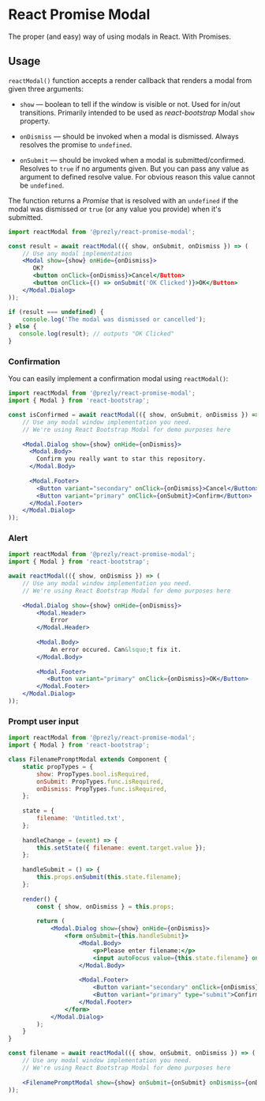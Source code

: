 # React Promise Modal

The proper (and easy) way of using modals in React. With Promises.

## Usage

`reactModal()` function accepts a render callback that renders a modal from given three arguments:

- `show` — boolean to tell if the window is visible or not. 
   Used for in/out transitions. 
   Primarily intended to be used as *react-bootstrap* Modal `show` property.

- `onDismiss` — should be invoked when a modal is dismissed. 
   Always resolves the promise to `undefined`.
   
- `onSubmit` — should be invoked when a modal is submitted/confirmed. 
   Resolves to `true` if no arguments given.
   But you can pass any value as argument to defined resolve value.
   For obvious reason this value cannot be `undefined`.   

The function returns a *Promise* that is resolved with an `undefined` if the modal was dismissed 
or `true` (or any value you provide) when it's submitted.

```jsx
import reactModal from '@prezly/react-promise-modal';

const result = await reactModal(({ show, onSubmit, onDismiss }) => (
    // Use any modal implementation
    <Modal show={show} onHide={onDismiss}>
       OK?
       <button onClick={onDismiss}>Cancel</Button>
       <button onClick={() => onSubmit('OK Clicked')}>OK</Button>
    </Modal.Dialog>
));

if (result === undefined) {    
    console.log('The modal was dismissed or cancelled');
} else {
   console.log(result); // outputs "OK Clicked"
}

```

### Confirmation

You can easily implement a confirmation modal using `reactModal()`:

```jsx
import reactModal from '@prezly/react-promise-modal';
import { Modal } from 'react-bootstrap'; 

const isConfirmed = await reactModal(({ show, onSubmit, onDismiss }) => (
    // Use any modal window implementation you need.
    // We're using React Bootstrap Modal for demo purposes here
     
    <Modal.Dialog show={show} onHide={onDismiss}>
      <Modal.Body>
        Confirm you really want to star this repository.
      </Modal.Body>
    
      <Modal.Footer>
        <Button variant="secondary" onClick={onDismiss}>Cancel</Button>
        <Button variant="primary" onClick={onSubmit}>Confirm</Button>
      </Modal.Footer>
    </Modal.Dialog>
));
```

### Alert

```jsx
import reactModal from '@prezly/react-promise-modal';
import { Modal } from 'react-bootstrap'; 

await reactModal(({ show, onDismiss }) => (
    // Use any modal window implementation you need.
    // We're using React Bootstrap Modal for demo purposes here
     
    <Modal.Dialog show={show} onHide={onDismiss}>
        <Modal.Header>
            Error
        </Modal.Header>
      
        <Modal.Body>
            An error occured. Can&lsquo;t fix it.
        </Modal.Body>
    
        <Modal.Footer>
           <Button variant="primary" onClick={onDismiss}>OK</Button>
        </Modal.Footer>
    </Modal.Dialog>
));
```

### Prompt user input

```jsx
import reactModal from '@prezly/react-promise-modal';
import { Modal } from 'react-bootstrap'; 

class FilenamePromptModal extends Component {
    static propTypes = {
        show: PropTypes.bool.isRequired,
        onSubmit: PropTypes.func.isRequired,
        onDismiss: PropTypes.func.isRequired,
    };
    
    state = {
        filename: 'Untitled.txt',
    };
    
    handleChange = (event) => {
        this.setState({ filename: event.target.value });
    };
    
    handleSubmit = () => {
        this.props.onSubmit(this.state.filename);    
    };
    
    render() {
        const { show, onDismiss } = this.props;
        
        return (
            <Modal.Dialog show={show} onHide={onDismiss}>
                <form onSubmit={this.handleSubmit}>
                    <Modal.Body>
                        <p>Please enter filename:</p>
                        <input autoFocus value={this.state.filename} onChange={this.handleChange} />
                    </Modal.Body>
                  
                    <Modal.Footer>
                        <Button variant="secondary" onClick={onDismiss}>Cancel</Button>
                        <Button variant="primary" type="submit">Confirm</Button>
                    </Modal.Footer>
                </form>
            </Modal.Dialog>        
        );
    }
}

const filename = await reactModal(({ show, onSubmit, onDismiss }) => (
    // Use any modal window implementation you need.
    // We're using React Bootstrap Modal for demo purposes here
     
    <FilenamePromptModal show={show} onSubmit={onSubmit} onDismiss={onDismiss} />
));
```
